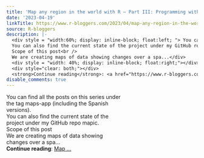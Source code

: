 ```yaml
---
title: 'Map any region in the world with R – Part III: Programming with ggplot2'
date: '2023-04-19'
linkTitle: https://www.r-bloggers.com/2023/04/map-any-region-in-the-world-with-r-part-iii-programming-with-ggplot2/
source: R-bloggers
description: |-
  <div style = "width:60%; display: inline-block; float:left; "> You can find all the posts on this series under the tag maps-app (including the Spanish versions).<br />
  You can also find the current state of the project under my GitHub repo mapic.<br />
  Scope of this post<br />
  We are creating maps of data showing changes over a spa...</div>
  <div style = "width: 40%; display: inline-block; float:right;"></div>
  <div style="clear: both;"></div>
  <strong>Continue reading</strong>: <a href="https://www.r-bloggers.com/2023/04/map-any-region-in-the-world-with-r-part-iii-programming-with-ggplot2/">Map  ...
disable_comments: true
---
```

<div style = "width:60%; display: inline-block; float:left; "> You can find all the posts on this series under the tag maps-app (including the Spanish versions).<br />
You can also find the current state of the project under my GitHub repo mapic.<br />
Scope of this post<br />
We are creating maps of data showing changes over a spa...</div>
<div style = "width: 40%; display: inline-block; float:right;"></div>
<div style="clear: both;"></div>
<strong>Continue reading</strong>: <a href="https://www.r-bloggers.com/2023/04/map-any-region-in-the-world-with-r-part-iii-programming-with-ggplot2/">Map  ...
